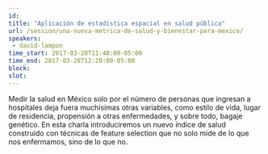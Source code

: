 ```yaml
---
id: 
title: "Aplicación de estadística espacial en salud pública"
url: /session/una-nueva-metrica-de-salud-y-bienestar-para-mexico/
speakers:
 - david-lampon
time_start: 2017-03-28T11:40:00-05:00
time_end: 2017-03-28T12:20:00-05:00
block: 
slot: 
---
```


Medir la salud en México solo por el número de personas que ingresan a hospitales deja fuera muchísimas otras variables, como estilo de vida, lugar de residencia, propensión a otras enfermedades, y sobre todo, bagaje genético. En esta charla introduciremos un nuevo índice de salud construido con técnicas de feature selection que no solo mide de lo que nos enfermamos, sino de lo que no.